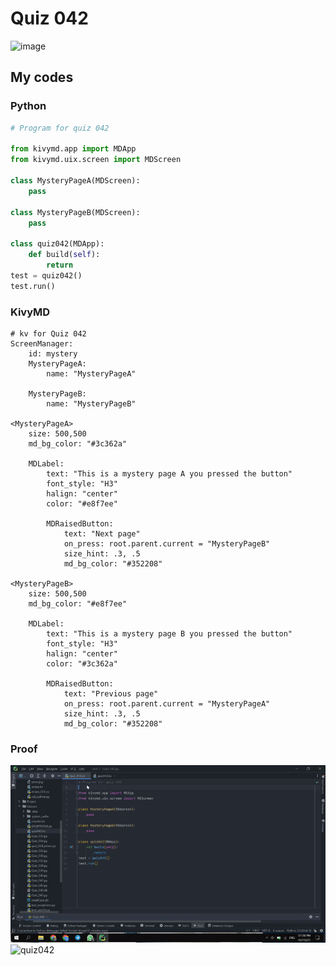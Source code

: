 # Quiz 042

![image](https://user-images.githubusercontent.com/111758436/217976443-8e60d6d5-1098-4c6d-953b-57d344ff57df.png)

## My codes

### Python
```.py
# Program for quiz 042

from kivymd.app import MDApp
from kivymd.uix.screen import MDScreen

class MysteryPageA(MDScreen):
    pass

class MysteryPageB(MDScreen):
    pass

class quiz042(MDApp):
    def build(self):
        return
test = quiz042()
test.run()
```
### KivyMD
```.kv
# kv for Quiz 042
ScreenManager:
    id: mystery
    MysteryPageA:
        name: "MysteryPageA"

    MysteryPageB:
        name: "MysteryPageB"

<MysteryPageA>
    size: 500,500
    md_bg_color: "#3c362a"

    MDLabel:
        text: "This is a mystery page A you pressed the button"
        font_style: "H3"
        halign: "center"
        color: "#e8f7ee"

        MDRaisedButton:
            text: "Next page"
            on_press: root.parent.current = "MysteryPageB"
            size_hint: .3, .5
            md_bg_color: "#352208"

<MysteryPageB>
    size: 500,500
    md_bg_color: "#e8f7ee"

    MDLabel:
        text: "This is a mystery page B you pressed the button"
        font_style: "H3"
        halign: "center"
        color: "#3c362a"

        MDRaisedButton:
            text: "Previous page"
            on_press: root.parent.current = "MysteryPageA"
            size_hint: .3, .5
            md_bg_color: "#352208"
```
### Proof
![image](https://github.com/2024sabuhiabbasov/Unit-3/blob/main/Other/quiz042.gif)
![quiz042](https://user-images.githubusercontent.com/111758436/218070866-0a990fe2-cf90-4dda-8ca3-3fcf2176991f.gif)
